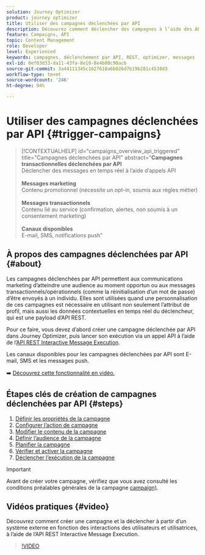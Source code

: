 ```yaml
---
solution: Journey Optimizer
product: journey optimizer
title: Utiliser des campagnes déclenchées par API
description: Découvrez comment déclencher des campagnes à l’aide des API Journey Optimizer.
feature: Campaigns, API
topic: Content Management
role: Developer
level: Experienced
keywords: campagnes, déclenchement par API, REST, optimizer, messages
exl-id: 0ef03d33-da11-43fa-8e10-8e4b80c90acb
source-git-commit: 3a44111345c1627610a6b026d7b19b281c4538d3
workflow-type: tm+mt
source-wordcount: '246'
ht-degree: 94%

---
```



# Utiliser des campagnes déclenchées par API {#trigger-campaigns}

>[!CONTEXTUALHELP]
>id="campaigns_overview_api_triggered"
>title="Campagnes déclenchées par API"
>abstract="**Campagnes transactionnelles déclenchées par API**<br/> Déclencher des messages en temps réel à l’aide d’appels API <br/><br/>**Messages marketing**<br/> Contenu promotionnel (nécessite un opt-in, soumis aux règles métier)<br/><br/>**Messages transactionnels**<br/> Contenu lié au service (confirmation, alertes, non soumis à un consentement marketing)<br/><br/>**Canaux disponibles**<br/> E-mail, SMS, notifications push"

## À propos des campagnes déclenchées par API {#about}

Les campagnes déclenchées par API permettent aux communications marketing d’atteindre une audience au moment opportun ou aux messages transactionnels/opérationnels (comme la réinitialisation d’un mot de passe) d’être envoyés à un individu. Elles sont utilisées quand une personnalisation de ces campagnes est nécessaire en utilisant non seulement l’attribut de profil, mais aussi les données contextuelles en temps réel du déclencheur, qui est une payload d’API REST.

Pour ce faire, vous devez d’abord créer une campagne déclenchée par API dans Journey Optimizer, puis lancer son exécution via un appel API à l’aide de l’[API REST Interactive Message Execution](https://developer.adobe.com/journey-optimizer-apis/references/messaging/#tag/execution).

Les canaux disponibles pour les campagnes déclenchées par API sont E-mail, SMS et les messages push.

➡️ [Découvrez cette fonctionnalité en vidéo.](#video)

## Étapes clés de création de campagnes déclenchées par API {#steps}

1. [Définir les propriétés de la campagne](api-triggered-campaign-properties.md)
1. [Configurer l’action de campagne](api-triggered-campaign-action.md)
1. [Modifier le contenu de la campagne](api-triggered-campaign-content.md)
1. [Définir l’audience de la campagne](api-triggered-campaign-audience.md)
1. [Planifier la campagne](api-triggered-campaign-schedule.md)
1. [Vérifier et activer la campagne](review-activate-api-triggered-campaign.md)
1. [Déclencher l’exécution de la campagne](trigger-campaigns.md)

>[!IMPORTANT]
>
>Avant de créer votre campagne, vérifiez que vous avez consulté les conditions préalables générales de la campagne [campaign)](../campaigns/get-started-with-campaigns.md#prerequisites).

## Vidéos pratiques {#video}

Découvrez comment créer une campagne et la déclencher à partir d’un système externe en fonction des interactions des utilisateurs et utilisatrices, à l’aide de l’API REST Interactive Message Execution.

>[!VIDEO](https://video.tv.adobe.com/v/3452727?quality=12&captions=fre_fr)
